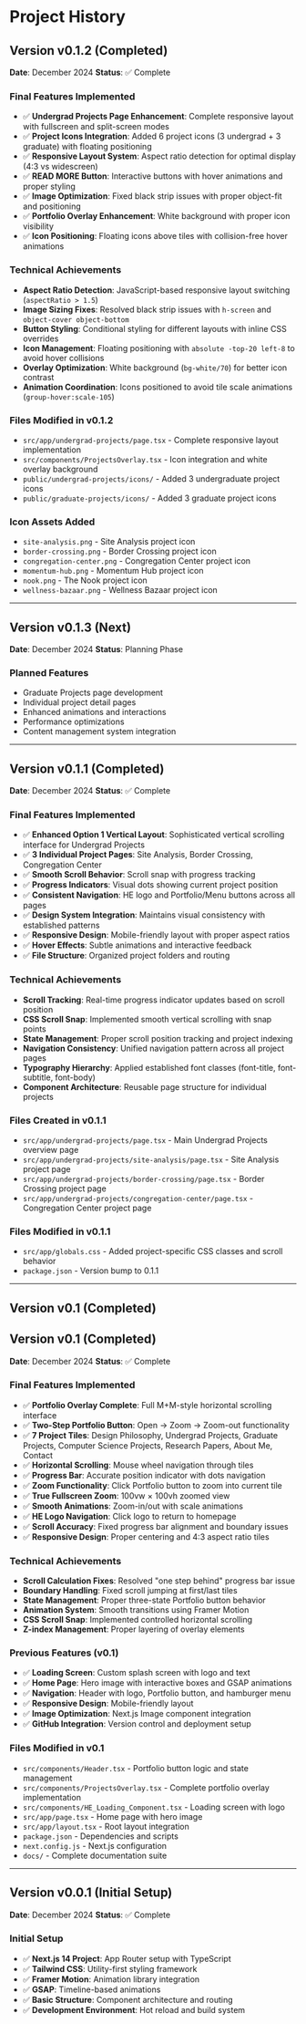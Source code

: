 # Project History

## Version v0.1.2 (Completed)
**Date**: December 2024
**Status**: ✅ Complete

### Final Features Implemented
- ✅ **Undergrad Projects Page Enhancement**: Complete responsive layout with fullscreen and split-screen modes
- ✅ **Project Icons Integration**: Added 6 project icons (3 undergrad + 3 graduate) with floating positioning
- ✅ **Responsive Layout System**: Aspect ratio detection for optimal display (4:3 vs widescreen)
- ✅ **READ MORE Button**: Interactive buttons with hover animations and proper styling
- ✅ **Image Optimization**: Fixed black strip issues with proper object-fit and positioning
- ✅ **Portfolio Overlay Enhancement**: White background with proper icon visibility
- ✅ **Icon Positioning**: Floating icons above tiles with collision-free hover animations

### Technical Achievements
- **Aspect Ratio Detection**: JavaScript-based responsive layout switching (`aspectRatio > 1.5`)
- **Image Sizing Fixes**: Resolved black strip issues with `h-screen` and `object-cover object-bottom`
- **Button Styling**: Conditional styling for different layouts with inline CSS overrides
- **Icon Management**: Floating positioning with `absolute -top-20 left-8` to avoid hover collisions
- **Overlay Optimization**: White background (`bg-white/70`) for better icon contrast
- **Animation Coordination**: Icons positioned to avoid tile scale animations (`group-hover:scale-105`)

### Files Modified in v0.1.2
- `src/app/undergrad-projects/page.tsx` - Complete responsive layout implementation
- `src/components/ProjectsOverlay.tsx` - Icon integration and white overlay background
- `public/undergrad-projects/icons/` - Added 3 undergraduate project icons
- `public/graduate-projects/icons/` - Added 3 graduate project icons

### Icon Assets Added
- `site-analysis.png` - Site Analysis project icon
- `border-crossing.png` - Border Crossing project icon  
- `congregation-center.png` - Congregation Center project icon
- `momentum-hub.png` - Momentum Hub project icon
- `nook.png` - The Nook project icon
- `wellness-bazaar.png` - Wellness Bazaar project icon

---

## Version v0.1.3 (Next)
**Date**: December 2024
**Status**: Planning Phase

### Planned Features
- Graduate Projects page development
- Individual project detail pages
- Enhanced animations and interactions
- Performance optimizations
- Content management system integration

---

## Version v0.1.1 (Completed)
**Date**: December 2024
**Status**: ✅ Complete

### Final Features Implemented
- ✅ **Enhanced Option 1 Vertical Layout**: Sophisticated vertical scrolling interface for Undergrad Projects
- ✅ **3 Individual Project Pages**: Site Analysis, Border Crossing, Congregation Center
- ✅ **Smooth Scroll Behavior**: Scroll snap with progress tracking
- ✅ **Progress Indicators**: Visual dots showing current project position
- ✅ **Consistent Navigation**: HE logo and Portfolio/Menu buttons across all pages
- ✅ **Design System Integration**: Maintains visual consistency with established patterns
- ✅ **Responsive Design**: Mobile-friendly layout with proper aspect ratios
- ✅ **Hover Effects**: Subtle animations and interactive feedback
- ✅ **File Structure**: Organized project folders and routing

### Technical Achievements
- **Scroll Tracking**: Real-time progress indicator updates based on scroll position
- **CSS Scroll Snap**: Implemented smooth vertical scrolling with snap points
- **State Management**: Proper scroll position tracking and project indexing
- **Navigation Consistency**: Unified navigation pattern across all project pages
- **Typography Hierarchy**: Applied established font classes (font-title, font-subtitle, font-body)
- **Component Architecture**: Reusable page structure for individual projects

### Files Created in v0.1.1
- `src/app/undergrad-projects/page.tsx` - Main Undergrad Projects overview page
- `src/app/undergrad-projects/site-analysis/page.tsx` - Site Analysis project page
- `src/app/undergrad-projects/border-crossing/page.tsx` - Border Crossing project page
- `src/app/undergrad-projects/congregation-center/page.tsx` - Congregation Center project page

### Files Modified in v0.1.1
- `src/app/globals.css` - Added project-specific CSS classes and scroll behavior
- `package.json` - Version bump to 0.1.1

---

## Version v0.1 (Completed)

## Version v0.1 (Completed)
**Date**: December 2024
**Status**: ✅ Complete

### Final Features Implemented
- ✅ **Portfolio Overlay Complete**: Full M+M-style horizontal scrolling interface
- ✅ **Two-Step Portfolio Button**: Open → Zoom → Zoom-out functionality
- ✅ **7 Project Tiles**: Design Philosophy, Undergrad Projects, Graduate Projects, Computer Science Projects, Research Papers, About Me, Contact
- ✅ **Horizontal Scrolling**: Mouse wheel navigation through tiles
- ✅ **Progress Bar**: Accurate position indicator with dots navigation
- ✅ **Zoom Functionality**: Click Portfolio button to zoom into current tile
- ✅ **True Fullscreen Zoom**: 100vw × 100vh zoomed view
- ✅ **Smooth Animations**: Zoom-in/out with scale animations
- ✅ **HE Logo Navigation**: Click logo to return to homepage
- ✅ **Scroll Accuracy**: Fixed progress bar alignment and boundary issues
- ✅ **Responsive Design**: Proper centering and 4:3 aspect ratio tiles

### Technical Achievements
- **Scroll Calculation Fixes**: Resolved "one step behind" progress bar issue
- **Boundary Handling**: Fixed scroll jumping at first/last tiles
- **State Management**: Proper three-state Portfolio button behavior
- **Animation System**: Smooth transitions using Framer Motion
- **CSS Scroll Snap**: Implemented controlled horizontal scrolling
- **Z-index Management**: Proper layering of overlay elements

### Previous Features (v0.1)
- ✅ **Loading Screen**: Custom splash screen with logo and text
- ✅ **Home Page**: Hero image with interactive boxes and GSAP animations
- ✅ **Navigation**: Header with logo, Portfolio button, and hamburger menu
- ✅ **Responsive Design**: Mobile-friendly layout
- ✅ **Image Optimization**: Next.js Image component integration
- ✅ **GitHub Integration**: Version control and deployment setup

### Files Modified in v0.1
- `src/components/Header.tsx` - Portfolio button logic and state management
- `src/components/ProjectsOverlay.tsx` - Complete portfolio overlay implementation
- `src/components/HE_Loading_Component.tsx` - Loading screen with logo
- `src/app/page.tsx` - Home page with hero image
- `src/app/layout.tsx` - Root layout integration
- `package.json` - Dependencies and scripts
- `next.config.js` - Next.js configuration
- `docs/` - Complete documentation suite

---

## Version v0.0.1 (Initial Setup)
**Date**: December 2024
**Status**: ✅ Complete

### Initial Setup
- ✅ **Next.js 14 Project**: App Router setup with TypeScript
- ✅ **Tailwind CSS**: Utility-first styling framework
- ✅ **Framer Motion**: Animation library integration
- ✅ **GSAP**: Timeline-based animations
- ✅ **Basic Structure**: Component architecture and routing
- ✅ **Development Environment**: Hot reload and build system
